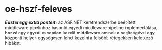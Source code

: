 # oe-hszf-feleves

***Easter egg extra pontért:*** az ASP.NET keretrendszerbe beépített middleware pipelinhoz hasonló egyedi middleware pipeline implementálása, hozzá egy egyedi exception kezelő middleware aminek a segítségével egy központi helyen egységesen lehet kezelni a felsőbb rétegekben keletkező hibákat.
